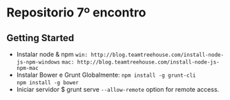 # Repositorio 7º encontro


## Getting Started
- Instalar node & npm 
```win: http://blog.teamtreehouse.com/install-node-js-npm-windows```
```mac: http://blog.teamtreehouse.com/install-node-js-npm-mac```
- Instalar Bower e Grunt Globalmente: 
```npm install -g grunt-cli``` 
```npm install -g bower```
- Iniciar servidor $ grunt serve `--allow-remote` option for remote access.









